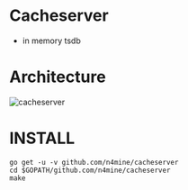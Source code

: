 # Cacheserver

* in memory tsdb

# Architecture

![cacheserver](https://n4mine.github.io/img/cacheserver.png)


# INSTALL

```
go get -u -v github.com/n4mine/cacheserver
cd $GOPATH/github.com/n4mine/cacheserver
make
```
